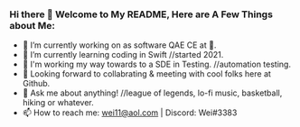 ### Hi there 👋  Welcome to My README, Here are A Few Things about Me:  

- 🔭 I’m currently working on as software QAE CE at . 
- 🌱 I’m currently learning coding in Swift //started 2021. 
- 👀 I'm working my way towards to a SDE in Testing. //automation testing. 
- 👯 Looking forward to collabrating & meeting with cool folks here at Github. 
- 💬 Ask me about anything! //league of legends, lo-fi music, basketball, hiking or whatever. 
- 📫 How to reach me: wei11@aol.com  |  Discord: Wei#3383
